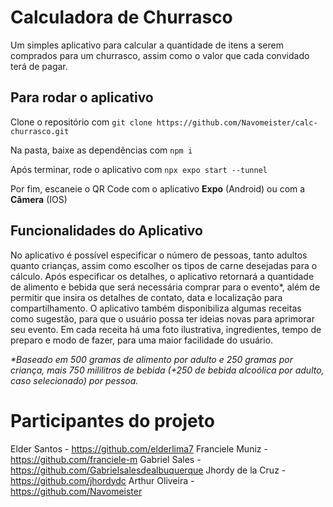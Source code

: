 # Calculadora de Churrasco

Um simples aplicativo para calcular a quantidade de itens a serem comprados para um churrasco, assim como o valor que cada convidado terá de pagar.

## Para rodar o aplicativo
Clone o repositório com `git clone https://github.com/Navomeister/calc-churrasco.git`

Na pasta, baixe as dependências com `npm i`

Após terminar, rode o aplicativo com `npx expo start --tunnel`

Por fim, escaneie o QR Code com o aplicativo **Expo** (Android) ou com a **Câmera** (IOS)


## Funcionalidades do Aplicativo
No aplicativo é possível especificar o número de pessoas, tanto adultos quanto crianças, assim como escolher os tipos de carne desejadas para o cálculo.
Após especificar os detalhes, o aplicativo retornará a quantidade de alimento e bebida que será necessária comprar para o evento*, além de permitir que insira os detalhes de contato, data e localização para compartilhamento.
O aplicativo também disponibiliza algumas receitas como sugestão, para que o usuário possa ter ideias novas para aprimorar seu evento.
Em cada receita há uma foto ilustrativa, ingredientes, tempo de preparo e modo de fazer, para uma maior facilidade do usuário.

_*Baseado em 500 gramas de alimento por adulto e 250 gramas por criança, mais 750 mililitros de bebida (+250 de bebida alcoólica por adulto, caso selecionado) por pessoa._

# Participantes do projeto
Elder Santos - https://github.com/elderlima7
Franciele Muniz - https://github.com/franciele-m
Gabriel Sales - https://github.com/Gabrielsalesdealbuquerque
Jhordy de la Cruz - https://github.com/jhordydc
Arthur Oliveira - https://github.com/Navomeister
